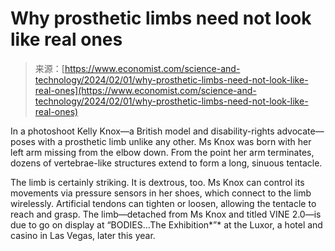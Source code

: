 <!--yml
category: 未分类
date: 2024-05-27 14:40:01
-->

# Why prosthetic limbs need not look like real ones

> 来源：[https://www.economist.com/science-and-technology/2024/02/01/why-prosthetic-limbs-need-not-look-like-real-ones](https://www.economist.com/science-and-technology/2024/02/01/why-prosthetic-limbs-need-not-look-like-real-ones)

In a photoshoot Kelly Knox—a British model and disability-rights advocate—poses with a prosthetic limb unlike any other. Ms Knox was born with her left arm missing from the elbow down. From the point her arm terminates, dozens of vertebrae-like structures extend to form a long, sinuous tentacle.

The limb is certainly striking. It is dextrous, too. Ms Knox can control its movements via pressure sensors in her shoes, which connect to the limb wirelessly. Artificial tendons can tighten or loosen, allowing the tentacle to reach and grasp. The limb—detached from Ms Knox and titled VINE 2.0—is due to go on display at “BODIES…The Exhibition*”* at the Luxor, a hotel and casino in Las Vegas, later this year.